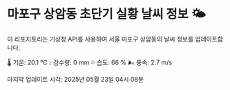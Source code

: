 
# 마포구 상암동 초단기 실황 날씨 정보 🌤️

이 리포지토리는 기상청 API를 사용하여 서울 마포구 상암동의 날씨 정보를 업데이트합니다. 

🌡️ 기온: 20.1 ℃
💧 강수량: 0 mm
💦 습도: 66 %
🌬️ 풍속: 2.7 m/s

마지막 업데이트 시각: 2025년 05월 23일 04시 08분    
